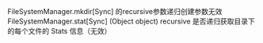 FileSystemManager.mkdir[Sync] 的recursive参数递归创建参数无效
FileSystemManager.stat[Sync] (Object object) recursive 是否递归获取目录下的每个文件的 Stats 信息（无效）